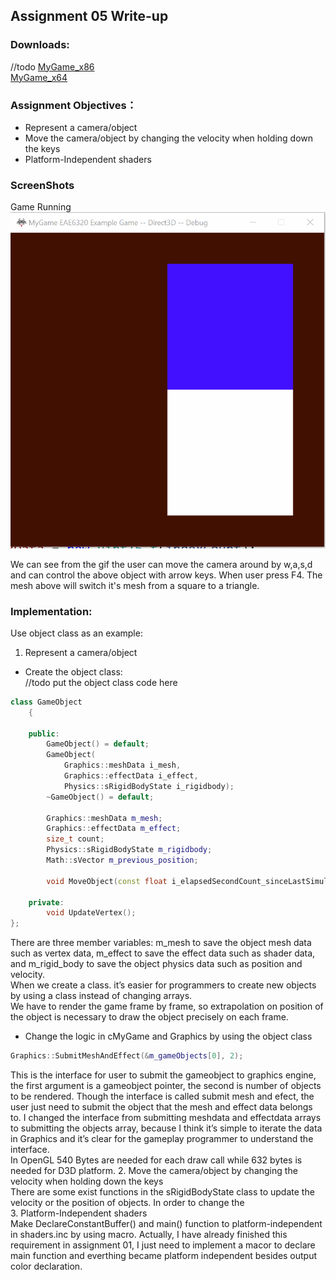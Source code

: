 
## Assignment 05 Write-up

### Downloads: 
//todo
[MyGame_x86](https://github.com/XingnanChen/Engineer2/blob/master/Assignment04/MyGame_OpenGL.zip?raw=true)  
[MyGame_x64](https://github.com/XingnanChen/Engineer2/blob/master/Assignment04/MyGame_D3D.zip?raw=true)


### Assignment Objectives：
- Represent a camera/object  
- Move the camera/object by changing the velocity when holding down the keys  
- Platform-Independent shaders  

### ScreenShots
Game Running  
![Image](Assignment04/gamerunning.gif)  

We can see from the gif the user can move the camera around by w,a,s,d and can control the above object with arrow keys.
When user press F4. The mesh above will switch it's mesh from a square to a triangle.

### Implementation:  
Use object class as an example:  
1. Represent a camera/object  
- Create the object class:  
//todo put the object class code here  
```cpp
class GameObject
    {

    public:
        GameObject() = default;
        GameObject(
            Graphics::meshData i_mesh,
            Graphics::effectData i_effect,
            Physics::sRigidBodyState i_rigidbody);
        ~GameObject() = default;

        Graphics::meshData m_mesh;
        Graphics::effectData m_effect;
        size_t count;
        Physics::sRigidBodyState m_rigidbody;
        Math::sVector m_previous_position;

        void MoveObject(const float i_elapsedSecondCount_sinceLastSimulationUpdate);

    private:
        void UpdateVertex();
};
```  
There are three member variables: m_mesh to save the object mesh data such as vertex data, m_effect to save the effect data such as shader data, and m_rigid_body to save the object physics data such as position and velocity.   
When we create a class. it’s easier for programmers to create new objects by using a class instead of changing arrays.  
We have to render the game frame by frame, so extrapolation on position of the object is necessary to draw the object precisely on each frame.  

- Change the logic in cMyGame and Graphics by using the object class  

```cpp
Graphics::SubmitMeshAndEffect(&m_gameObjects[0], 2);  
```
This is the interface for user to submit the gameobject to graphics engine, the first argument is a gameobject pointer, the second is number of objects to be rendered.
Though the interface is called submit mesh and efect, the user just need to submit the object that the mesh and effect data belongs to.
I changed the interface from submitting meshdata and effectdata arrays to submitting the objects array, because I think it’s simple to iterate the data in Graphics and it’s clear for the gameplay programmer to understand the interface.  
In OpenGL 540 Bytes are needed for each draw call while 632 bytes is needed for D3D platform. 
2. Move the camera/object by changing the velocity when holding down the keys  
There are some exist functions in the sRigidBodyState class to update the velocity or the position of objects. In order to change the    
3. Platform-Independent shaders  
Make DeclareConstantBuffer() and main() function to platform-independent in shaders.inc by using macro. Actually, I have already finished this requirement in assignment 01, I just need to implement a macor to declare main function and everthing became platform independent besides output color declaration.
 

